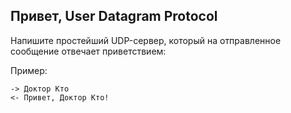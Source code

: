## Привет, User Datagram Protocol

Напишите простейший UDP-сервер, который на отправленное сообщение отвечает
приветствием:

Пример:

```
-> Доктор Кто
<- Привет, Доктор Кто!
```
